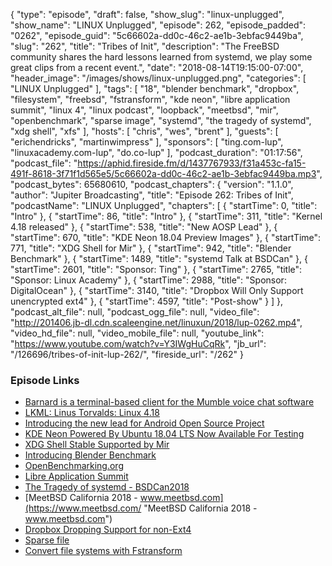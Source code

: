 {
  "type": "episode",
  "draft": false,
  "show_slug": "linux-unplugged",
  "show_name": "LINUX Unplugged",
  "episode": 262,
  "episode_padded": "0262",
  "episode_guid": "5c66602a-dd0c-46c2-ae1b-3ebfac9449ba",
  "slug": "262",
  "title": "Tribes of Init",
  "description": "The FreeBSD community shares the hard lessons learned from systemd, we play some great clips from a recent event.",
  "date": "2018-08-14T19:15:00-07:00",
  "header_image": "/images/shows/linux-unplugged.png",
  "categories": [
    "LINUX Unplugged"
  ],
  "tags": [
    "18",
    "blender benchmark",
    "dropbox",
    "filesystem",
    "freebsd",
    "fstransform",
    "kde neon",
    "libre application summit",
    "linux 4",
    "linux podcast",
    "loopback",
    "meetbsd",
    "mir",
    "openbenchmark",
    "sparse image",
    "systemd",
    "the tragedy of systemd",
    "xdg shell",
    "xfs"
  ],
  "hosts": [
    "chris",
    "wes",
    "brent"
  ],
  "guests": [
    "erichendricks",
    "martinwimpress"
  ],
  "sponsors": [
    "ting.com-lup",
    "linuxacademy.com-lup",
    "do.co-lup"
  ],
  "podcast_duration": "01:17:56",
  "podcast_file": "https://aphid.fireside.fm/d/1437767933/f31a453c-fa15-491f-8618-3f71f1d565e5/5c66602a-dd0c-46c2-ae1b-3ebfac9449ba.mp3",
  "podcast_bytes": 65680610,
  "podcast_chapters": {
    "version": "1.1.0",
    "author": "Jupiter Broadcasting",
    "title": "Episode 262: Tribes of Init",
    "podcastName": "LINUX Unplugged",
    "chapters": [
      {
        "startTime": 0,
        "title": "Intro"
      },
      {
        "startTime": 86,
        "title": "Intro"
      },
      {
        "startTime": 311,
        "title": "Kernel 4.18 released"
      },
      {
        "startTime": 538,
        "title": "New AOSP Lead"
      },
      {
        "startTime": 670,
        "title": "KDE Neon 18.04 Preview Images"
      },
      {
        "startTime": 771,
        "title": "XDG Shell for Mir"
      },
      {
        "startTime": 942,
        "title": "Blender Benchmark"
      },
      {
        "startTime": 1489,
        "title": "systemd Talk at BSDCan"
      },
      {
        "startTime": 2601,
        "title": "Sponsor: Ting"
      },
      {
        "startTime": 2765,
        "title": "Sponsor: Linux Academy"
      },
      {
        "startTime": 2988,
        "title": "Sponsor: DigitalOcean"
      },
      {
        "startTime": 3140,
        "title": "Dropbox Will Only Support unencrypted ext4"
      },
      {
        "startTime": 4597,
        "title": "Post-show"
      }
    ]
  },
  "podcast_alt_file": null,
  "podcast_ogg_file": null,
  "video_file": "http://201406.jb-dl.cdn.scaleengine.net/linuxun/2018/lup-0262.mp4",
  "video_hd_file": null,
  "video_mobile_file": null,
  "youtube_link": "https://www.youtube.com/watch?v=Y3IWgHuCqRk",
  "jb_url": "/126696/tribes-of-init-lup-262/",
  "fireside_url": "/262"
}


### Episode Links

  * [Barnard is a terminal-based client for the Mumble voice chat software](https://github.com/layeh/barnard "Barnard is a terminal-based client for the Mumble voice chat software")
  * [LKML: Linus Torvalds: Linux 4.18](https://lkml.org/lkml/2018/8/12/103 "LKML: Linus Torvalds: Linux 4.18")
  * [Introducing the new lead for Android Open Source Project](https://opensource.googleblog.com/2018/08/introducing-new-lead-for-android.html "Introducing the new lead for Android Open Source Project")
  * [KDE Neon Powered By Ubuntu 18.04 LTS Now Available For Testing](https://www.phoronix.com/scan.php?page=news_item&px=KDE-Neon-Bionic-Builds "KDE Neon Powered By Ubuntu 18.04 LTS Now Available For Testing")
  * [XDG Shell Stable Supported by Mir](https://community.ubuntu.com/t/xdg-shell-stable-supported-by-mir/7492 "XDG Shell Stable Supported by Mir")
  * [Introducing Blender Benchmark](https://www.blender.org/news/introducing-blender-benchmark/ "Introducing Blender Benchmark")
  * [OpenBenchmarking.org](https://openbenchmarking.org/ "OpenBenchmarking.org")
  * [Libre Application Summit](https://las.gnome.org/conferences/LAS/schedule/events "Libre Application Summit")
  * [The Tragedy of systemd - BSDCan2018](http://www.bsdcan.org/2018/schedule/events/927.en.html "The Tragedy of systemd - BSDCan2018")
  * [MeetBSD California 2018 - www.meetbsd.com](https://www.meetbsd.com/ "MeetBSD California 2018 - www.meetbsd.com")
  * [Dropbox Dropping Support for non-Ext4](https://www.dropboxforum.com/t5/Syncing-and-uploads/Dropbox-client-warns-me-that-it-ll-stop-syncing-in-Nov-why/m-p/290065/highlight/true#M42255 "Dropbox Dropping Support for non-Ext4")
  * [Sparse file](https://wiki.archlinux.org/index.php/Sparse_file "Sparse file")
  * [Convert file systems with Fstransform](https://fedoramagazine.org/transform-file-systems-in-linux/ "Convert file systems with Fstransform")


